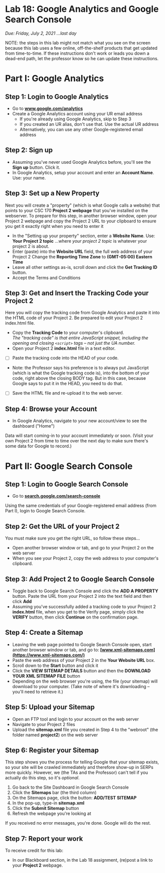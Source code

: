 # Lab 18: Google Analytics and Google Search Console
*Due: Friday, July 2, 2021 ...last day*

NOTE: the steps in this lab might not match what you see on the screen because this lab uses a few online, off-the-shelf products that get updated from time-to-time.  If these instructions don't work or leads you down a dead-end path, let the professor know so he can update these instructions.

# Part I: Google Analytics

## Step 1: Login to Google Analytics

- Go to **www.google.com/analytics**
- Create a Google Analytics account using your UR email address
  - If you're already using Google Analytics, skip to Step 3
  - If you created an UR alias, don't use that.  Use the actual UR address
  - Alternatively, you can use any other Google-registered email address

## Step 2: Sign up

- Assuming you've never used Google Analytics before, you'll see the **Sign up** button. Click it.
- In Google Analytics, setup your account and enter an **Account Name**.  Use: your name.

## Step 3: Set up a New Property

Next you will create a "property" (which is what Google calls a website) that points to your CSC 170 **Project 2 webpage** that you've installed on the webserver. To prepare for this step, in another browser window, open your Project 2 webpage and copy the Project 2 URL to your clipboard to ensure you get it exactly right when you need to enter it

- In the "Setting up your property" section, enter a **Website Name**. Use:  **Your Project 2 topic**  ...where *your project 2 topic* is whatever your project 2 is about.
- Enter (paste) into the **Website URL** field, the full web address of your Project 2 Change the **Reporting Time Zone** to **(GMT-05:00) Eastern Time**
- Leave all other settings as-is, scroll down and click the **Get Tracking ID** button.
- Accept the Terms and Conditions

## Step 3: Get and Insert the Tracking Code your Project 2

Here you will copy the tracking code from Google Analytics and paste it into the HTML code of your Project 2. Be prepared to edit your Project 2 index.html file.

- Copy the **Tracking Code** to your computer's clipboard.<br>*The "tracking code" is that entire JavaScript snippet, including the opening and closing `<script>` tags – not just the UA number.*
- Open your Project 2 **index.html** file in a text editor.
- [ ] Paste the tracking code into the HEAD of your code.
- Note: the Professor says his preference is to always put JavaScript (which is what the Google tracking code is), into the bottom of your code, right above the closing BODY tag.  But in this case, because Google says to put it in the HEAD, you need to do that.
- [ ] Save the HTML file and re-upload it to the web server.

## Step 4: Browse your Account

- In Google Analytics, navigate to your new account/view to see the dashboard ("Home")

Data will start coming-in to your account immediately or soon. (Visit your own Project 2 from time to time over the next day to make sure there's some data for Google to record.)

# Part II: Google Search Console

## Step 1: Login to Google Search Console

- Go to **[search.google.com/search-console](https://search.google.com/search-console)**

Using the same credentials of your Google-registered email address (from Part I), login to Google Search Console.

## Step 2: Get the URL of your Project 2

You must make sure you get the right URL, so follow these steps...

- Open another browser window or tab, and go to your Project 2 on the web server
- When you see your Project 2, copy the web address to your computer's clipboard.

## Step 3: Add Project 2 to Google Search Console

- Toggle back to Google Search Console and click the **ADD A PROPERTY** button. Paste the URL from your Project 2 into the text field and then click **Add**
- Assuming you've successfully added a tracking code to your Project 2 **index.html** file, when you get to the Verify page, simply click the **VERIFY** button, then click **Continue** on the confirmation page.

## Step 4: Create a Sitemap

- Leaving the web page pointed to Google Search Console open, start another browser window or tab, and go to: **[www.xml-sitemaps.com](https://www.xml-sitemaps.com/)**
- Paste the web address of your Project 2 in the **Your Website URL** box.
- Scroll down to the **Start** button and click it
- Click the **VIEW SITEMAP DETAILS** button and then the **DOWNLOAD YOUR XML SITEMAP FILE** button
- Depending on the web browser you're using, the file (your sitemap) will download to your computer. (Take note of where it's downloading – you'll need to retrieve it.)

## Step 5: Upload your Sitemap

- Open an FTP tool and login to your account on the web server
- Navigate to your Project 2 files
- Upload the **sitemap.xml** file you created in Step 4 to the "webroot" (the folder named **project2**) on the web server

## Step 6: Register your Sitemap

This step shows you the process for telling Google that your sitemap exists, so your site will be crawled immediately and therefore show-up in SERPs more quickly.  However, we (the TAs and the Professor) can't tell if you actually do this step, so it's *optional*.

1. Go back to the Site Dashboard in Google Search Console
2. Click the **Sitemaps** bar (the third column)
3. On the Sitemaps page, click the button: **ADD/TEST SITEMAP**
4. In the pop-up, type-in **sitemap.xml**
5. Click the **Submit Sitemap** button
6. Refresh the webpage you're looking at

If you received no error messages, you're done. Google will do the rest.

## Step 7: Report your work

To receive credit for this lab:

- In our Blackboard section, in the Lab 18 assignment, (re)post a link to your **Project 2** webpage.